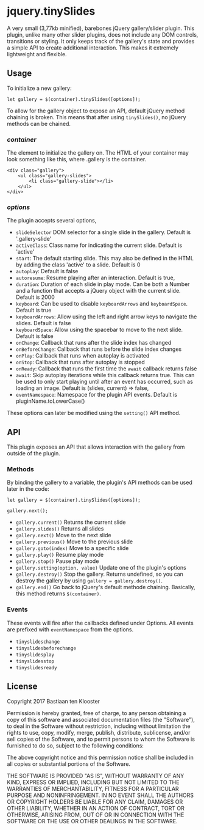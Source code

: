 # jquery.tinySlides

A very small (3,77kb minified), barebones jQuery gallery/slider plugin.
This plugin, unlike many other slider plugins, does not include any DOM controls, transitions or styling.
It only keeps track of the gallery's state and provides a simple API to create additional interaction.
This makes it extremely lightweight and flexible.

## Usage

To initialize a new gallery:

```
let gallery = $(container).tinySlides([options]);
```

To allow for the gallery object to expose an API, default jQuery method chaining is broken.
This means that after using `tinySlides()`, no jQuery methods can be chained.

### *container*

The element to initialize the gallery on.
The HTML of your container may look something like this, where .gallery is the container.

```
<div class="gallery">
    <ul class="gallery-slides">
        <li class="gallery-slide"></li>
    </ul>
</div>
```

### *options*

The plugin accepts several options,

- `slideSelector` DOM selector for a single slide in the gallery. Default is '.gallery-slide'
- `activeClass`: Class name for indicating the current slide. Default is 'active'
- `start`: The default starting slide. This may also be defined in the HTML by adding the class 'active' to a slide. Default is 0
- `autoplay`: Default is false
- `autoresume`: Resume playing after an interaction. Default is true,
- `duration`: Duration of each slide in play mode. Can be both a Number and a function that accepts a jQuery object with the current slide. Default is 2000
- `keyboard`: Can be used to disable `keyboardArrows` and `keyboardSpace`. Default is true
- `keyboardArrows`: Allow using the left and right arrow keys to navigate the slides. Default is false
- `keyboardSpace`: Allow using the spacebar to move to the next slide. Default is false
- `onChange`: Callback that runs after the slide index has changed
- `onBeforeChange`: Callback that runs before the slide index changes
- `onPlay`: Callback that runs when autoplay is activated
- `onStop`: Callback that runs after autoplay is stopped
- `onReady`: Callback that runs the first time the `await` callback returns false
- `await`: Skip autoplay iterations while this callback returns true. This can be used to only start playing until after an event has occurred, such as loading an image. Default is (slides, current) => false,
- `eventNamespace`: Namespace for the plugin API events. Default is pluginName.toLowerCase()

These options can later be modified using the `setting()` API method.

## API

This plugin exposes an API that allows interaction with the gallery from outside of the plugin.

### Methods

By binding the gallery to a variable, the plugin's API methods can be used later in the code:

```
let gallery = $(container).tinySlides([options]);

gallery.next();
```

- `gallery.current()` Returns the current slide
- `gallery.slides()` Returns all slides
- `gallery.next()` Move to the next slide
- `gallery.previous()` Move to the previous slide
- `gallery.goto(index)` Move to a specific slide
- `gallery.play()` Resume play mode
- `gallery.stop()` Pause play mode
- `gallery.setting(option, value)` Update one of the plugin's options
- `gallery.destroy()` Stop the gallery. Returns undefined, so you can destroy the gallery by using `gallery = gallery.destroy()`.
- `gallery.end()` Go back to jQuery's default methode chaining. Basically, this method returns `$(container)`.

### Events

These events will fire after the callbacks defined under Options.
All events are prefixed with `eventNamespace` from the options.

- `tinyslideschange`
- `tinyslidesbeforechange`
- `tinyslidesplay`
- `tinyslidesstop`
- `tinyslidesready`

## License

Copyright 2017 Bastiaan ten Klooster

Permission is hereby granted, free of charge, to any person obtaining a copy of this software and associated documentation files (the "Software"), to deal in the Software without restriction, including without limitation the rights to use, copy, modify, merge, publish, distribute, sublicense, and/or sell copies of the Software, and to permit persons to whom the Software is furnished to do so, subject to the following conditions:

The above copyright notice and this permission notice shall be included in all copies or substantial portions of the Software.

THE SOFTWARE IS PROVIDED "AS IS", WITHOUT WARRANTY OF ANY KIND, EXPRESS OR IMPLIED, INCLUDING BUT NOT LIMITED TO THE WARRANTIES OF MERCHANTABILITY, FITNESS FOR A PARTICULAR PURPOSE AND NONINFRINGEMENT. IN NO EVENT SHALL THE AUTHORS OR COPYRIGHT HOLDERS BE LIABLE FOR ANY CLAIM, DAMAGES OR OTHER LIABILITY, WHETHER IN AN ACTION OF CONTRACT, TORT OR OTHERWISE, ARISING FROM, OUT OF OR IN CONNECTION WITH THE SOFTWARE OR THE USE OR OTHER DEALINGS IN THE SOFTWARE.
